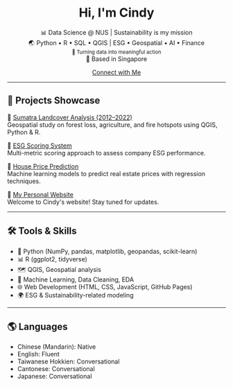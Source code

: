 <h1 align="center">Hi, I'm Cindy </h1>

<p align="center">
  📊 Data Science @ NUS | Sustainability is my mission <br>
  🌏 Python • R • SQL • QGIS | ESG • Geospatial • AI • Finance <br>
  <sub>🚀 Turning data into meaningful action </sub><br>
  📍 Based in Singapore 
</p>
<p align="center">
  <a href="https://cindymao.carrd.co/" target="_blank">Connect with Me</a>
  
</p>

---

## 🌟 Projects Showcase

🔹 [Sumatra Landcover Analysis (2012–2022)](https://github.com/MaoKuangHsin/Sumatra-Landcover)  
Geospatial study on forest loss, agriculture, and fire hotspots using QGIS, Python & R.

🔹 [ESG Scoring System](https://github.com/MaoKuangHsin/ESG-Scoring-System)  
Multi-metric scoring approach to assess company ESG performance.

🔹 [House Price Prediction](https://github.com/MaoKuangHsin/House-Prices-Prediction)  
Machine learning models to predict real estate prices with regression techniques.

🔹 [My Personal Website](https://github.com/MaoKuangHsin/MaoKuangHsin.github.io)<br>
Welcome to Cindy's website! Stay tuned for updates.

---

## 🛠️ Tools & Skills

- 🧪 Python (NumPy, pandas, matplotlib, geopandas, scikit-learn) 
- 📊 R (ggplot2, tidyverse)
- 🗺️ QGIS, Geospatial analysis
- 🧠 Machine Learning, Data Cleaning, EDA
- 🌐 Web Development (HTML, CSS, JavaScript, GitHub Pages)
- 🌍 ESG & Sustainability-related modeling

---

## 🌎 Languages

- Chinese (Mandarin): Native
- English: Fluent
- Taiwanese Hokkien: Conversational
- Cantonese: Conversational
- Japanese: Conversational


<!--
**MaoKuangHsin/MaoKuangHsin** is a ✨ _special_ ✨ repository because its `README.md` (this file) appears on your GitHub profile.

Here are some ideas to get you started:

- 🔭 I’m currently working on ...
- 🌱 I’m currently learning ...
- 👯 I’m looking to collaborate on ...
- 🤔 I’m looking for help with ...
- 💬 Ask me about ...
- 📫 How to reach me: ...
- 😄 Pronouns: ...
- ⚡ Fun fact: ...
-->
